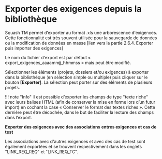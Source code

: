 # Exporter des exigences depuis la bibliothèque


Squash TM permet d’exporter au format .xls une arborescence d'exigences. Cette fonctionnalité est très souvent utilisée pour la sauvegarde de données ou la modification de données en masse [lien vers la partie 2.6.4. Exporter puis importer des exigences]

Le nom du fichier d'export est par défaut  « export_exigences_aaaammjj_hhmmss » mais peut être modifié.

Sélectionner les éléments (projets, dossiers et/ou exigences) à exporter dans la bibliothèque (en sélection simple ou multiple) puis cliquer sur le bouton **[Exporter]**. La sélection peut porter sur des éléments de plusieurs projets. 


!!! note "Info"
	Il est possible d’exporter les champs de type "texte riche" avec leurs balises HTML (afin de conserver la mise en forme lors d’un futur import) en cochant la case « Conserver le format des textes riches ». Cette dernière peut être décochée, dans le but de faciliter la lecture des champs dans  l’export.


**Exporter des exigences avec des associations entres exigences et cas de test**

Les associations avec d'autres exigences et avec des cas de test sont également exportées et se trouvent respectivement dans les onglets "LINK_REQ_REQ" et "LINK_REQ_TC".

